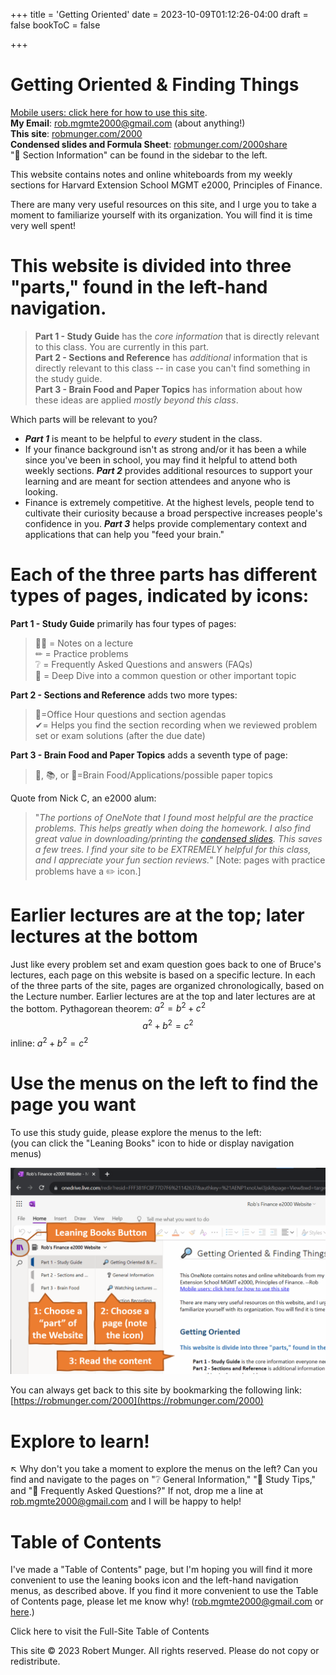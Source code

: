 +++
title = 'Getting Oriented'
date = 2023-10-09T01:12:26-04:00
draft = false
bookToC = false

+++

# Getting Oriented & Finding Things

[Mobile users: click here for how to use this site](https://scholar.harvard.edu/robmunger/mobile).  
**My Email**: rob.mgmte2000@gmail.com (about anything!)  
**This site**: [robmunger.com/2000](https://robmunger.com/2000)  
**Condensed slides and Formula Sheet**: [robmunger.com/2000share](https://robmunger.com/2000share)  
"🔎 Section Information" can be found in the sidebar to the left.

This website contains notes and online whiteboards from my weekly sections for Harvard Extension School MGMT e2000, Principles of Finance. 

There are many very useful resources on this site, and I urge you to take a moment to familiarize yourself with its organization. You will find it is time very well spent!

# This website is divided into three "parts," found in the left-hand navigation. 

>**Part 1 - Study Guide** has the *core information* that is directly relevant to this class. You are currently in this part.  
>**Part 2 - Sections and Reference** has *additional* information that is directly relevant to this class -- in case you can't find something in the study guide.   
>**Part 3 - Brain Food and Paper Topics** has information about how these ideas are applied *mostly beyond this class*.   


Which parts will be relevant to you?  
- _**Part 1**_ is meant to be helpful to *every* student in the class.  
- If your finance background isn't as strong and/or it has been a while since you've been in school, you may find it helpful to attend both weekly sections. _**Part 2**_ provides additional resources to support your learning and are meant for section attendees and anyone who is looking.  
- Finance is extremely competitive. At the highest levels, people tend to cultivate their curiosity because a broad perspective increases people's confidence in you. _**Part 3**_ helps provide complementary context and applications that can help you "feed your brain."  
  
  
# Each of the three parts has different types of pages, indicated by icons:  

**Part 1 - Study Guide** primarily has four types of pages:  

> 👨‍🏫 = Notes on a lecture  
> ✏ = Practice problems  
> ❔ = Frequently Asked Questions and answers (FAQs)  
> 🔎 = Deep Dive into a common question or other important topic  

**Part 2 - Sections and Reference** adds two more types:  

>🙋=Office Hour questions and section agendas  
>✔= Helps you find the section recording when we reviewed problem set or exam solutions (after the due date)  

**Part 3 - Brain Food and Paper Topics** adds a seventh type of page:  
>📰, 📚, or 🧠=Brain Food/Applications/possible paper topics  


Quote from Nick C, an e2000 alum:  
>"*The portions of OneNote that I found most helpful are the practice problems. This helps greatly when doing the homework. I also find great value in downloading/printing the *[*condensed slides*](https://robmunger.com/2000slides)*. This saves a few trees. I find your site to be EXTREMELY helpful for this class, and I appreciate your fun section reviews.*" \[Note: pages with practice problems have a ✏️ icon.]  


# Earlier lectures are at the top; later lectures at the bottom 

Just like every problem set and exam question goes back to one of Bruce's lectures, each page on this website is based on a specific lecture. In each of the three parts of the site, pages are organized chronologically, based on the Lecture number. Earlier lectures are at the top and later lectures are at the bottom.  Pythagorean theorem: $a^2 = b^2 + c^2$
$$
a^2+b^2=c^2
$$
inline: $a^2+b^2=c^2$



# Use the menus on the left to find the page you want 

To use this study guide, please explore the menus to the left:  
(you can click the "Leaning Books" icon to hide or display navigation menus)  

![Image-1](GettingOriented&FindingThings_1.png)  

You can always get back to this site by bookmarking the following link: [https://robmunger.com/2000](https://robmunger.com/2000)  

# Explore to learn!  

↖ Why don't you take a moment to explore the menus on the left? Can you find and navigate to the pages on "❔  General Information," "🔎  Study Tips," and "🔎  Frequently Asked Questions?" If not, drop me a line at [rob.mgmte2000@gmail.com](http://rob.mgmte2000@gmail.com) and I will be happy to help!  

# Table of Contents  

I've made a "Table of Contents" page, but I'm hoping you will find it more convenient to use the leaning books icon and the left-hand navigation menus, as described above. If you find it more convenient to use the Table of Contents page, please let me know why! ([rob.mgmte2000@gmail.com](http://rob.mgmte2000@gmail.com) or <a href="https://robmunger.com/2000feedback">here</a>.)  

Click here to visit the Full-Site Table of Contents  


This site © 2023 Robert Munger. All rights reserved. Please do not copy or redistribute.  